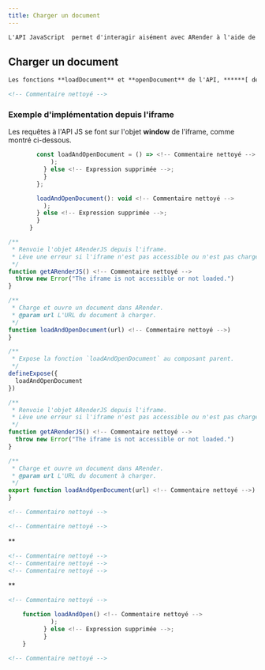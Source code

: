 ```yaml
---
title: Charger un document
---
```


```xml
L'API JavaScript  permet d'interagir aisément avec ARender à l'aide de différentes commandes ****[ listées ici ](<!-- Commentaire nettoyé -->) ****
```

## Charger un document

```xml
Les fonctions **loadDocument** et **openDocument** de l'API, ******[ décrites ici ](<!-- Commentaire nettoyé -->)****** permettent de charger et ouvrir un document sur le serveur d'ARender.
```

```xml
<!-- Commentaire nettoyé -->
```

### Exemple d'implémentation depuis l'iframe

Les requêtes à l'API JS se font sur l'objet **window** de l'iframe, comme montré ci-dessous.

```javascript
        const loadAndOpenDocument = () => <!-- Commentaire nettoyé -->
            );
          } else <!-- Expression supprimée -->;
          }
        };
```
```javascript
        loadAndOpenDocument(): void <!-- Commentaire nettoyé -->
          );
        } else <!-- Expression supprimée -->;
        }
      }
```
```javascript
/**
 * Renvoie l'objet ARenderJS depuis l'iframe.
 * Lève une erreur si l'iframe n'est pas accessible ou n'est pas chargé.
 */
function getARenderJS() <!-- Commentaire nettoyé -->
  throw new Error("The iframe is not accessible or not loaded.")
}

/**
 * Charge et ouvre un document dans ARender.
 * @param url L'URL du document à charger.
 */
function loadAndOpenDocument(url) <!-- Commentaire nettoyé -->)
}

/**
 * Expose la fonction `loadAndOpenDocument` au composant parent.
 */
defineExpose({
  loadAndOpenDocument
})
```
```javascript
/**
 * Renvoie l'objet ARenderJS depuis l'iframe.
 * Lève une erreur si l'iframe n'est pas accessible ou n'est pas chargé.
 */
function getARenderJS() <!-- Commentaire nettoyé -->
  throw new Error("The iframe is not accessible or not loaded.")
}

/**
 * Charge et ouvre un document dans ARender.
 * @param url L'URL du document à charger.
 */
export function loadAndOpenDocument(url) <!-- Commentaire nettoyé -->)
}
```
    
```xml
<!-- Commentaire nettoyé -->
```

```xml
<!-- Commentaire nettoyé -->
```
**
```xml
<!-- Commentaire nettoyé -->
<!-- Commentaire nettoyé -->
<!-- Commentaire nettoyé -->
```
**

```xml
<!-- Commentaire nettoyé -->
```
```javascript
    function loadAndOpen() <!-- Commentaire nettoyé -->
            );
          } else <!-- Expression supprimée -->;
          }        
    }
```    
```xml
<!-- Commentaire nettoyé -->
```



